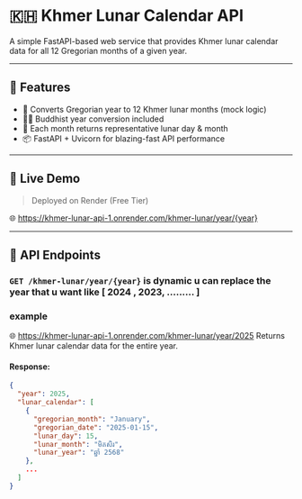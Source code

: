 # 🇰🇭 Khmer Lunar Calendar API

A simple FastAPI-based web service that provides Khmer lunar calendar data for all 12 Gregorian months of a given year.

---

## 🌟 Features

- 🔁 Converts Gregorian year to 12 Khmer lunar months (mock logic)
- 🧘‍♂️ Buddhist year conversion included
- 📅 Each month returns representative lunar day & month
- 📦 FastAPI + Uvicorn for blazing-fast API performance

---

## 🚀 Live Demo

> Deployed on Render (Free Tier)

🌐 https://khmer-lunar-api-1.onrender.com/khmer-lunar/year/{year}

---

## 📌 API Endpoints

### `GET /khmer-lunar/year/{year}`  is dynamic u can replace the year that u want like [ 2024 , 2023, ......... ]
### example   
 🌐 https://khmer-lunar-api-1.onrender.com/khmer-lunar/year/2025
Returns Khmer lunar calendar data for the entire year.

#### Response:

```json
{
  "year": 2025,
  "lunar_calendar": [
    {
      "gregorian_month": "January",
      "gregorian_date": "2025-01-15",
      "lunar_day": 15,
      "lunar_month": "មិគសិរ",
      "lunar_year": "ឆ្នាំ 2568"
    },
    ...
  ]
}


